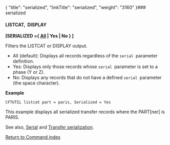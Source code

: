 {
    "title": "serialized",
    "linkTitle": "serialized",
    "weight": "3160"
}### serialized

#### LISTCAT,  DISPLAY

****\[SERIALIZED ={ <u>All</u> | Yes | No } \]****

Filters the LISTCAT or DISPLAY output.

- All (default): Displays all records regardless of the `serial `parameter definition.
- Yes: Displays only those records whose `serial `parameter is set to a phase (Y or Z).
- No: Displays any records that do not have a defined `serial `parameter (the space character).

****Example****

```
CFTUTIL listcat part = paris, Serialized = Yes
```

This example displays all serialized transfer records where the PART\[ner\] is PARIS.

See also, [Serial](../serial) and [Transfer serialization](../../../../app_integration_intro/transfer_serialization).

[Return to Command index](../../)
